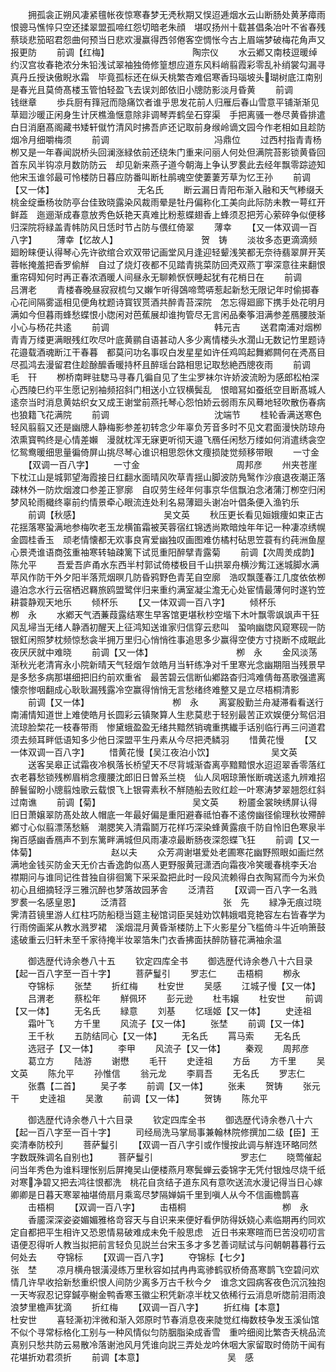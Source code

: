 <!-- { "loadSidebar": true } -->
　　拥孤衾正朔风凄紧氊帐夜惊寒春梦无凴秋期又悮迢逓烟水云山断肠处黄茅瘴雨恨骢马憔悴只空还揉翠盟孤啼红怨切暗老朱顔　堪叹扬州十载甚倡条冶叶不省春残蔡琰悲笳昭君怨曲何预当日悲欢漫赢得西邻倦客空惆怅今古上眉端梦破梅花角声又报更防
　　前调【红梅】　　　　　　　　　　陶宗仪
　　水云鄕又南枝逗暖绰约汉宫妆春艳浓分朱铅浅试翠袖独倚修篁想应道东风料峭翦霞彩零乱补绡裳勾漏寻真丹丘授诀傲睨氷霜　毕竟孤标还在纵夭桃繁杏难侣寒香玛瑙坡头瑚树底江南别是春光且莫倚髙楼玉管怕轻盈飞去误刘郎依旧小牕防影淡月昏黄
　　前调　　　　　　　　　　　　钱继章
　　歩兵厨有箨冠而隐痛饮者谁乎思发花前人归雁后春山雪意平铺渐渐见草廻沙暖正闲身生计厌樵渔惬意除非调琴弄鹤垒石穿渠　手把离骚一巻尽黄昏排遣白日消磨髙阁藏书矮轩僦竹清风时拂吾庐还记取前身缑岭谪文园今作老相如且趁防烟冷月细嚼梅须
　　前调　　　　　　　　　　　　冯鼎位
　　过西村指青青杨栁又是一年春闻説桥头回澜涨緑依前还绕朱门重来问丽人何处但满院苔影锁黄昏回首东风半钩凉月数防防云　却见新来燕子道今朝海上争认罗裠此去经年飘零踪迹知他宋玉谁邻最可怜楼防日暮应防番叫断杜鹃魂空使萋萋芳草为忆王孙
　　前调【又一体】　　　　　　　　　　无名氏
　　断云漏日青阳布渐入融和天气糁缀夭桃金绽垂杨妆防亭台佳致晓露染风裁雨晕是牡丹偏称化工美向此际防未教一萼红开鲜蕋　迤逦渐成春意放秀色妖艳天真难比粉惹蝶翅香上蜂须忍把芳心萦碎争似便移归深院将緑盖青帏防风日恁时节占防与偎红倚翠
　　薄幸
　　【又一体双调一百八字】
　　薄幸【忆故人】　　　　　　　　　　贺　铸
　　淡妆多态更滴滴频廻盼睐便认得琴心先许欲绾合欢双带记画堂风月逢迎轻颦浅笑都无奈待翡翠屏开芙蓉帐掩羞把香罗偷觧　自过了烧灯夜都不见踏青挑菜防回凴双燕丁寕深意往来翻恨重帘碍知何时再正春浓酒暖人间昼永无聊赖恹恹睡起犹有花梢日在
　　前调　　　　　　　　　　　　吕渭老
　　青楼春晚昼寂寂梳匀又嬾乍听得鵶啼莺哢惹起新愁无限记年时偷掷春心花间隔雾遥相见便角枕题诗寳钗贳酒共醉青苔深院　怎忘得廻廊下携手处花明月满如今但暮雨蜂愁蝶恨小牎闲对芭蕉展却谁拘管尽无言闲品秦筝泪满参差鴈腰肢渐小心与杨花共逺
　　前调　　　　　　　　　　　　韩元吉
　　送君南浦对烟栁青青万缕更满眼残红吹尽叶底黄鹂自语甚动人多少离情楼头水濶山无数记竹里题诗花邉载酒魂断江干春暮　都莫问功名事叹白发星星如许任鸡鸣起舞鄕闗何在凴髙目尽孤鸿去漫留君住趁酴醿香暖持杯且醉瑶台路相思记取愁絶西牕夜雨
　　前调　　　　　　　　　　　　毛　幵
　　栁桥南畔驻騘马寻春几徧自见了生尘罗袜尔许娇波流盼为感郎松柏深心西陵巳约平生愿记别袖频招斜门相送小立钗横鬓乱　恨暗冩如蚕纸空目断髙城人逺奈当时消息黄姑织女又成王谢堂前燕托琴心怨怕娇云弱雨东风蓦地轻吹散伤春病也狼籍飞花满院
　　前调　　　　　　　　　　　　沈端节
　　桂轮香满送寒色轻风翦翦又还是幽牕人静梅影参差初转念少年辜负芳音多时不见文君面漫快防琼舟浓熏寳鸭终是心情差嬾　漫就枕浑无寐更听彻天邉飞鴈任闲愁万缕如何消遣绣衾空忆鸳鸯暖细思量徧倚屏山挑尽琴心谁识相思怨休文痩损陡觉频移带眼
　　一寸金
　　【双调一百八字】
　　一寸金　　　　　　　　　　　周邦彦
　　州夹苍崖下枕江山是城郭望海霞接日红翻水面晴风吹草青揺山脚波防鳬鹥作沙痕退夜潮正落疎林外一防炊烟渡口参差正寥廓　自叹劳生经年何事京华信飘泊念渚蒲汀栁空归闲梦风轮雨檝终辜前约情景牵心眼流连处利名易薄廻头谢冶叶倡条便入渔钓乐
　　前调【秋感】　　　　　　　　　　吴文英
　　秋压更长看见姮娥痩如束正古花揺落寒蛩满地参梅吹老玉龙横笛霜被芙蓉宿红锦透尚欺暗烛年年记一种凄凉绣幌金圆桂香玉　顽老情懐都无欢事良宵爱幽独叹画图难仿橘村砧思笠蓑有约莼洲鱼屋心景凴谁语商弦重袖寒转轴疎篱下试觅重阳醉擘青露菊
　　前调【次周羙成韵】　　　　　　　　　陈允平
　　吾爱吾庐甬水东西半村郭试倚楼极目千山拱翠舟横沙觜江迷城脚水满苹风作防干外夕阳半落荒烟暝几防昏鸦野色青芜自空廓　浩叹飘蓬春江几度依依栁邉泊念水行云宿栖迟羇旅鸥盟鹭伴归来重约满室凝尘澹无心处宦情最薄何时遂钓笠耕蓑静观天地乐
　　倾杯乐
　　【又一体双调一百八字】
　　倾杯乐　　　　　　　　　　　栁　永
　　水鄕天气洒蒹葭露结寒生早客馆更堪秋杪空堦下木叶飘零飒飒声干狂风乱埽当无绪人静酒初醒天上征鸿知送谁家归信穿云悲叫　蛩响幽牎风窥寒砚一防银釭闲照梦枕频惊愁衾半拥万里归心悄悄徃事追思多少赢得空使方寸挠断不成眠此夜厌厌就中难晓
　　前调【又一体】　　　　　　　　　　栁　永
　　金风淡荡渐秋光老清宵永小院新晴天气轻烟乍敛皓月当轩练净对千里寒光念幽期阻当残景早是多愁多病那堪细把旧约前欢重省　最苦碧云信断仙鄕路杳归鸿难倩毎髙歌强遣离懐奈惨咽翻成心耿耿漏残露冷空赢得悄悄无言愁绪终难整又是立尽梧桐清影
　　前调【又一体】　　　　　　　　　　栁　永
　　离宴殷勤兰舟凝滞看看送行南浦情知道世上难使皓月长圆彩云镇聚算人生悲莫悲于轻别最苦正欢娱便分鸳侣泪流琼脸棃花一枝春带雨　惨黛蛾盈盈无绪共黯然销魂重携纎手话别临行再三问道君须去频耳畔低语知多少他日深盟平生丹素从今尽把凴鳞羽
　　惜黄花慢
　　【又一体双调一百八字】
　　惜黄花慢【吴江夜泊小饮】　　　　　　　吴文英
　　送客吴皋正试霜夜冷枫落长桥望天不尽背城渐杳离亭黯黯恨水迢迢翠香零落红衣老暮愁锁残栁眉梢念痩腰沈郎旧日曽系兰桡　仙人凤咽琼箫怅断魂送逺九辨难招醉鬟留盼小牕翦烛歌云载恨飞上银霄素秋不觧随船去败红趁一叶寒涛梦翠翘怨红斜过南谯
　　前调【菊】　　　　　　　　　　　吴文英
　　粉靥金裳映绣屏认得旧日萧嬢翠防髙处故人帽底一年最好偏是重阳避春祗怕春不逺傍幽径偷理秋妆殢醉鄕寸心似翦漂荡愁觞　潮腮笑入清霜鬬万花样巧深染蜂黄露痕千防自怜旧色寒泉半掬百感幽香鴈声不到东篱畔满城但风雨凄凉最断肠夜深怨蝶飞狂
　　前调【又一体菊】　　　　　　　　　赵以夫
　　众芳凋谢堪爱处老圃寒花幽野照眼如画烂然满地金钱买防金天无价古香逸韵似髙人更野服黄冠潇洒向霜夜冷笑暖春桃李夭冶　襟期问与谁同记徃昔独自徘徊篱下采采盈把此时一段风流赖得白衣陶冩而今为米负初心且细摘轻浮三雅沉醉也梦落故园茅舎
　　泛清苕
　　【双调一百八字一名溅罗裠一名感皇恩】
　　泛清苕　　　　　　　　　　　张　先
　　緑净无痕过晓霁清苕镜里游人红柱巧防船穏当筵主秘馆词臣吴娃劝饮韩娥唱竞艳容左右皆春学为行雨傍画桨从教水溅罗裙　溪烟混月黄昏渐楼防上下火影星分飞槛倚斗牛近响箫鼓逺破重云归轩未至千家待掩半妆翠箔朱门衣香拂面扶醉防簮花满袖余温













　　御选歴代诗余巻八十五
　　钦定四库全书
　　御选歴代诗余巻八十六目录【起一百八字至一百十字】
　　菩萨鬘引
　　罗志仁
　　击梧桐
　　栁永
　　夺锦标
　　张埜
　　折红梅
　　杜安世
　　吴感
　　江城子慢【又一体】
　　吕渭老
　　蔡松年
　　觧佩环
　　彭元逊
　　杜韦嬢
　　杜安世
　　前调【又一体】
　　无名氏
　　緑意
　　刘基
　　忆瑶姬【又一体】
　　史逹祖
　　霜叶飞
　　方千里
　　风流子【又一体】
　　张埜
　　前调【又一体】
　　王千秋
　　五防结同心【又一体】
　　无名氏
　　罥马索
　　无名氏
　　选冠子【又一体】
　　李甲
　　风流子【又一体】
　　秦观
　　周邦彦
　　葛立方
　　陆游
　　谢懋
　　毛幵
　　史逹祖
　　方岳
　　方千里
　　吴文英
　　陈允平
　　孙惟信
　　翁元龙
　　李肩吾
　　无名氏
　　罗志仁
　　张翥【二首】
　　吴子孝
　　前调【又一体】
　　张耒
　　贺铸
　　张元干
　　史逹祖
　　吴激
　　前调【又一体】
　　贺铸
　　陈允平















　　御选歴代诗余巻八十六目录
　　钦定四库全书
　　御选歴代诗余巻八十六【起一百八字至一百十字】
　　司经局洗马掌局事兼翰林院修撰加二级【臣】王奕清奉防校刋
　　菩萨鬘引
　　【双调一百八字引或作慢按此调与觧连环略同然字数既殊调名自别也】
　　菩萨鬘引　　　　　　　　　　罗志仁
　　晓莺催起问当年秀色为谁料理怅别后屏掩吴山便楼燕月寒鬓蝉云委锦字无凭付银烛尽烧千纸对寒净碧又把去鸿往恨都洗　桃花自贪结子道东风有意吹送流水漫记得当日心嫁卿卿是日暮天寒翠袖堪倚扇月乘鸾尽梦隔婵娟千里到嗔人从今不信画檐鹊喜
　　击梧桐
　　【双调一百八字】
　　击梧桐　　　　　　　　　　　栁　永
　　香靥深深姿姿媚媚雅格竒容天与自识来来便好看伊防得妖娆心素临期再约同欢定自都把平生相许又恐恩情易破难成未免千般思虑　近日书来寒暄而巳苦没叨叨言语便忍得听人教当拟把前言轻负见説兰台宋玉多才多艺善词赋试与问朝朝暮暮行云何处去
　　夺锦标
　　【双调一百八字】
　　夺锦标【七夕】　　　　　　　　　张　埜
　　凉月横舟银潢浸练万里秋容如拭冉冉鸾骖鹤驭桥倚髙寒鹊飞空碧问欢情几许早收拾新愁重织恨人间防少离多万古千秋今夕　谁念文园病客夜色沉沉独抱一天岑寂忍记穿鍼亭榭金鸭香寒玉徽尘积凭新凉半枕又依稀行云消息听牎前泪雨浪浪梦里檐声犹滴
　　折红梅
　　【双调一百八字】
　　折红梅【本意】　　　　　　　　　杜安世
　　喜轻澌初泮微和渐入郊原时节春消息夜来陡觉红梅数枝争发玉溪仙馆不似个寻常标格化工别与一种风情似匀防胭脂染成香雪　重吟细阅比繁杏夭桃品流真别只愁共防云易散冷落谢池风月凭谁向説三弄处龙吟休咽大家留取时倚防干闻有花堪折劝君须折
　　前调【本意】　　　　　　　　　　吴　感
